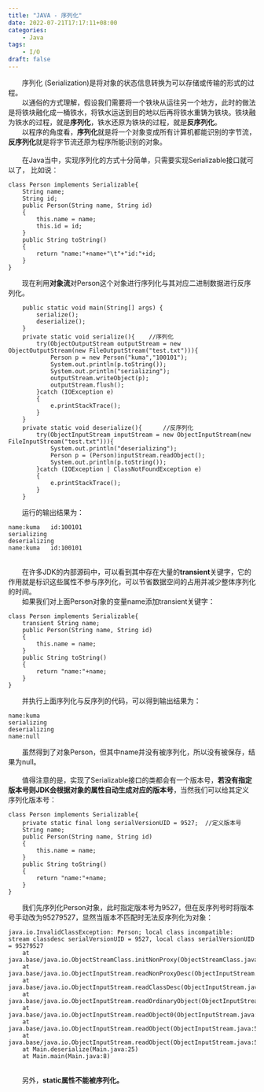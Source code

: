 ```yaml
---
title: "JAVA - 序列化"
date: 2022-07-21T17:17:11+08:00
categories:
    - Java
tags:
    - I/O
draft: false
---
```


&emsp;&emsp;序列化 (Serialization)是将对象的状态信息转换为可以存储或传输的形式的过程。\
&emsp;&emsp;以通俗的方式理解，假设我们需要将一个铁块从运往另一个地方，此时的做法是将铁块融化成一桶铁水，将铁水运送到目的地以后再将铁水重铸为铁块。铁块融为铁水的过程，就是**序列化**，铁水还原为铁块的过程，就是**反序列化**。\
&emsp;&emsp;以程序的角度看，**序列化**就是将一个对象变成所有计算机都能识别的字节流，**反序列化**就是将字节流还原为程序所能识别的对象。\
\
&emsp;&emsp;在Java当中，实现序列化的方式十分简单，只需要实现Serializable接口就可以了，
比如说：
```
class Person implements Serializable{
    String name;
    String id;
    public Person(String name, String id)
    {
        this.name = name;
        this.id = id;
    }
    public String toString()
    {
        return "name:"+name+"\t"+"id:"+id;
    }
}
```
&emsp;&emsp;现在利用**对象流**对Person这个对象进行序列化与其对应二进制数据进行反序列化。
```
    public static void main(String[] args) {
        serialize();
        deserialize();
    }
    private static void serialize(){    //序列化
        try(ObjectOutputStream outputStream = new ObjectOutputStream(new FileOutputStream("test.txt"))){
            Person p = new Person("kuma","100101");
            System.out.println(p.toString());
            System.out.println("serializing");
            outputStream.writeObject(p);
            outputStream.flush();
        }catch (IOException e)
        {
            e.printStackTrace();
        }
    }
    private static void deserialize(){      //反序列化
        try(ObjectInputStream inputStream = new ObjectInputStream(new FileInputStream("test.txt"))){
            System.out.println("deserializing");
            Person p = (Person)inputStream.readObject();
            System.out.println(p.toString());
        }catch (IOException | ClassNotFoundException e)
        {
            e.printStackTrace();
        }
    }
```
&emsp;&emsp;运行的输出结果为：
```
name:kuma	id:100101
serializing
deserializing
name:kuma	id:100101
```
\
&emsp;&emsp;在许多JDK的内部源码中，可以看到其中存在大量的**transient**关键字，它的作用就是标识这些属性不参与序列化，可以节省数据空间的占用并减少整体序列化的时间。\
&emsp;&emsp;如果我们对上面Person对象的变量name添加transient关键字：
```
class Person implements Serializable{
    transient String name;
    public Person(String name, String id)
    {
        this.name = name;
    }
    public String toString()
    {
        return "name:"+name;
    }
}
```
&emsp;&emsp;并执行上面序列化与反序列的代码，可以得到输出结果为：
```
name:kuma
serializing
deserializing
name:null
```
&emsp;&emsp;虽然得到了对象Person，但其中name并没有被序列化，所以没有被保存，结果为null。\
\
&emsp;&emsp;值得注意的是，实现了Serializable接口的类都会有一个版本号，**若没有指定版本号则JDK会根据对象的属性自动生成对应的版本号**，当然我们可以给其定义序列化版本号：
```
class Person implements Serializable{
    private static final long serialVersionUID = 9527;  //定义版本号
    String name;
    public Person(String name, String id)
    {
        this.name = name;
    }
    public String toString()
    {
        return "name:"+name;
    }
}
```
&emsp;&emsp;我们先序列化Person对象，此时指定版本号为9527，但在反序列号时将版本号手动改为95279527，显然当版本不匹配时无法反序列化为对象：
```
java.io.InvalidClassException: Person; local class incompatible: stream classdesc serialVersionUID = 9527, local class serialVersionUID = 95279527
	at java.base/java.io.ObjectStreamClass.initNonProxy(ObjectStreamClass.java:728)
	at java.base/java.io.ObjectInputStream.readNonProxyDesc(ObjectInputStream.java:2086)
	at java.base/java.io.ObjectInputStream.readClassDesc(ObjectInputStream.java:1933)
	at java.base/java.io.ObjectInputStream.readOrdinaryObject(ObjectInputStream.java:2259)
	at java.base/java.io.ObjectInputStream.readObject0(ObjectInputStream.java:1768)
	at java.base/java.io.ObjectInputStream.readObject(ObjectInputStream.java:543)
	at java.base/java.io.ObjectInputStream.readObject(ObjectInputStream.java:501)
	at Main.deserialize(Main.java:25)
	at Main.main(Main.java:8)
```
\
&emsp;&emsp;另外，**static属性不能被序列化。**

